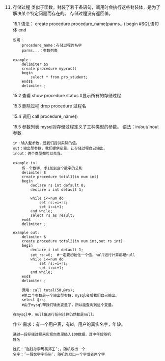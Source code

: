 11. 存储过程
	类似于函数，封装了若干条语句，调用时会执行这些封装体，是为了解决某个特定问题而存在的。
	存储过程没有返回值。

	15.1 语法：
		create procedure procedure_name(parms...)
		begin
			#SQL语句体
		end

		说明：
			procedure_name：存储过程的名字
			parms...：参数列表

		example：
			delimiter $$
			create procedure myproc()
			begin
				select * from pro_student;
			end$$
			delimiter ;

	15.2 查看
		show procedure status
		#显示所有的存储过程

	15.3 删除过程
		drop procedure 过程名
	
	15.4 调用
		call procedure_name()

	15.5 参数列表
		mysql对存储过程定义了三种类型的参数。
		语法：in/out/inout 参数

		in：输入型参数，是我们提供实际的值。
		out：输出型参数，我们提供变量，让存储过程自己输出。
		inout：俩个类型都可以充当。

		example in：
			传一个数字，求1加到这个数字的总和
			delimiter $
			create procedure total1(in num int)
			begin
				declare rs int default 0;
				declare i int default 1;

				while i<=num do
					set rs:=i+rs;
					set i:=i+1;
				end while;
				select rs as result;
			end$
			delimiter ;

		example out:
			delimiter $
			create procedure total2(in num int,out rs int)
			begin
				declare i int default 1;
				set rs:=0;	#一定要初始化一个值，null进行计算都是null
				while i<=num do
					set rs:=i+rs;
					set i:=i+1;
				end while;
			end$
			delimiter ;

			调用：call total(50,@rs);
			#第二个参数是一个输出型参数，mysql会帮我们自己输出。
			select @rs;
			#由于mysql帮我们输出变量了，所以能查询到这个变量。

		在mysql中，null值进行任何计算仍然都是null。

	作业
		需求：有一个用户表，有id，用户的真实名字，年龄。

		通过一段存储过程来实现向表里插入100数据，其中年龄随机
		姓名

		姓氏：’赵钱孙李周吴郑王’;，随机取出一个
		名字：’一段文字字符串’，随机的取出一个字或者两个字
